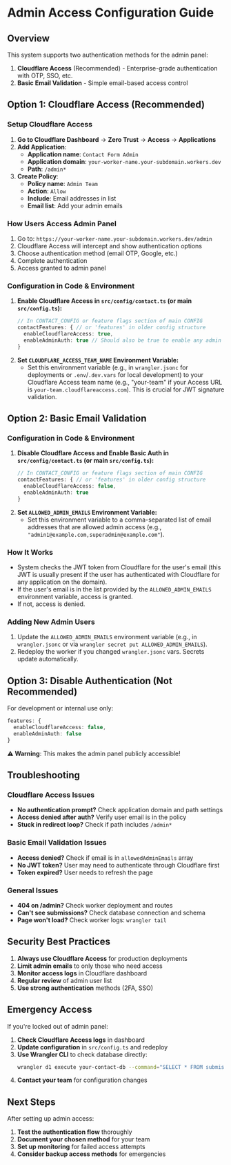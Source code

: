# Admin Access Configuration Guide

## Overview

This system supports two authentication methods for the admin panel:

1. **Cloudflare Access** (Recommended) - Enterprise-grade authentication with OTP, SSO, etc.
2. **Basic Email Validation** - Simple email-based access control

## Option 1: Cloudflare Access (Recommended)

### Setup Cloudflare Access

1. **Go to Cloudflare Dashboard** → **Zero Trust** → **Access** → **Applications**
2. **Add Application**:
   - **Application name**: `Contact Form Admin`
   - **Application domain**: `your-worker-name.your-subdomain.workers.dev`
   - **Path**: `/admin*`
3. **Create Policy**:
   - **Policy name**: `Admin Team`
   - **Action**: `Allow`
   - **Include**: Email addresses in list
   - **Email list**: Add your admin emails

### How Users Access Admin Panel

1. Go to: `https://your-worker-name.your-subdomain.workers.dev/admin`
2. Cloudflare Access will intercept and show authentication options
3. Choose authentication method (email OTP, Google, etc.)
4. Complete authentication
5. Access granted to admin panel

### Configuration in Code & Environment

1.  **Enable Cloudflare Access in `src/config/contact.ts` (or main `src/config.ts`):**
    ```typescript
    // In CONTACT_CONFIG or feature flags section of main CONFIG
    contactFeatures: { // or 'features' in older config structure
      enableCloudflareAccess: true,
      enableAdminAuth: true // Should also be true to enable any admin auth check
    }
    ```
2.  **Set `CLOUDFLARE_ACCESS_TEAM_NAME` Environment Variable:**
    *   Set this environment variable (e.g., in `wrangler.jsonc` for deployments or `.env`/`.dev.vars` for local development) to your Cloudflare Access team name (e.g., "your-team" if your Access URL is `your-team.cloudflareaccess.com`). This is crucial for JWT signature validation.

## Option 2: Basic Email Validation

### Configuration in Code & Environment

1.  **Disable Cloudflare Access and Enable Basic Auth in `src/config/contact.ts` (or main `src/config.ts`):**
    ```typescript
    // In CONTACT_CONFIG or feature flags section of main CONFIG
    contactFeatures: { // or 'features' in older config structure
      enableCloudflareAccess: false,
      enableAdminAuth: true
    }
    ```
2.  **Set `ALLOWED_ADMIN_EMAILS` Environment Variable:**
    *   Set this environment variable to a comma-separated list of email addresses that are allowed admin access (e.g., `"admin1@example.com,superadmin@example.com"`).

### How It Works

- System checks the JWT token from Cloudflare for the user's email (this JWT is usually present if the user has authenticated with Cloudflare for any application on the domain).
- If the user's email is in the list provided by the `ALLOWED_ADMIN_EMAILS` environment variable, access is granted.
- If not, access is denied.

### Adding New Admin Users

1. Update the `ALLOWED_ADMIN_EMAILS` environment variable (e.g., in `wrangler.jsonc` or via `wrangler secret put ALLOWED_ADMIN_EMAILS`).
2. Redeploy the worker if you changed `wrangler.jsonc` vars. Secrets update automatically.

## Option 3: Disable Authentication (Not Recommended)

For development or internal use only:

```typescript
features: {
  enableCloudflareAccess: false,
  enableAdminAuth: false
}
```

**⚠️ Warning**: This makes the admin panel publicly accessible!

## Troubleshooting

### Cloudflare Access Issues
- **No authentication prompt?** Check application domain and path settings
- **Access denied after auth?** Verify user email is in the policy
- **Stuck in redirect loop?** Check if path includes `/admin*`

### Basic Email Validation Issues
- **Access denied?** Check if email is in `allowedAdminEmails` array
- **No JWT token?** User may need to authenticate through Cloudflare first
- **Token expired?** User needs to refresh the page

### General Issues
- **404 on /admin?** Check worker deployment and routes
- **Can't see submissions?** Check database connection and schema
- **Page won't load?** Check worker logs: `wrangler tail`

## Security Best Practices

1. **Always use Cloudflare Access** for production deployments
2. **Limit admin emails** to only those who need access
3. **Monitor access logs** in Cloudflare dashboard
4. **Regular review** of admin user list
5. **Use strong authentication** methods (2FA, SSO)

## Emergency Access

If you're locked out of admin panel:

1. **Check Cloudflare Access logs** in dashboard
2. **Update configuration** in `src/config.ts` and redeploy
3. **Use Wrangler CLI** to check database directly:
   ```bash
   wrangler d1 execute your-contact-db --command="SELECT * FROM submissions;" --remote
   ```
4. **Contact your team** for configuration changes

## Next Steps

After setting up admin access:

1. **Test the authentication flow** thoroughly
2. **Document your chosen method** for your team
3. **Set up monitoring** for failed access attempts
4. **Consider backup access methods** for emergencies
